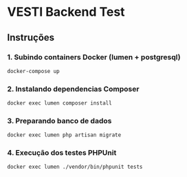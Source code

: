 # VESTI Backend Test

## Instruções

### 1. Subindo containers Docker (lumen + postgresql)

```bash
docker-compose up
```

### 2. Instalando dependencias Composer

```bash
docker exec lumen composer install
```

### 3. Preparando banco de dados
```bash
docker exec lumen php artisan migrate
```

### 4. Execução dos testes PHPUnit

```bash
docker exec lumen ./vendor/bin/phpunit tests
```
